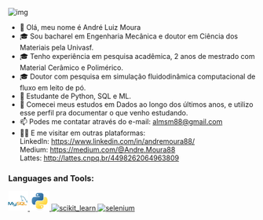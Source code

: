 ![img](https://imgur.com/pByEig5.png)
- 👋 Olá, meu nome é André Luiz Moura
- 🎓 Sou bacharel em Engenharia Mecânica e doutor em Ciência dos Materiais pela Univasf.
- 🎓 Tenho experiência em pesquisa acadêmica, 2 anos de mestrado com Material Cerâmico e Polimérico.
- 🎓 Doutor com pesquisa em simulação fluidodinâmica computacional de fluxo em leito de pó.
- 🌱 Estudante de Python, SQL e ML.
- 🌱 Comecei meus estudos em Dados ao longo dos últimos anos, e utilizo esse perfil pra documentar o que venho estudando.
- 📫 Podes me contatar através do e-mail: almsm88@gmail.com
- 👨‍💻 E me visitar em outras plataformas:
<br> LinkedIn: https://www.linkedin.com/in/andremoura88/
<br> Medium: https://medium.com/@Andre.Moura88
<br> Lattes: http://lattes.cnpq.br/4498262064963809

<h3 align="left">Languages and Tools:</h3>
<p align="left"> <a href="https://www.mysql.com/" target="_blank" rel="noreferrer"> <img src="https://raw.githubusercontent.com/devicons/devicon/master/icons/mysql/mysql-original-wordmark.svg" alt="mysql" width="40" height="40"/> </a> <a href="https://www.python.org" target="_blank" rel="noreferrer"> <img src="https://raw.githubusercontent.com/devicons/devicon/master/icons/python/python-original.svg" alt="python" width="40" height="40"/> </a> <a href="https://scikit-learn.org/" target="_blank" rel="noreferrer"> <img src="https://upload.wikimedia.org/wikipedia/commons/0/05/Scikit_learn_logo_small.svg" alt="scikit_learn" width="40" height="40"/> </a> <a href="https://www.selenium.dev" target="_blank" rel="noreferrer"> <img src="https://raw.githubusercontent.com/detain/svg-logos/780f25886640cef088af994181646db2f6b1a3f8/svg/selenium-logo.svg" alt="selenium" width="40" height="40"/> </a> </p>
